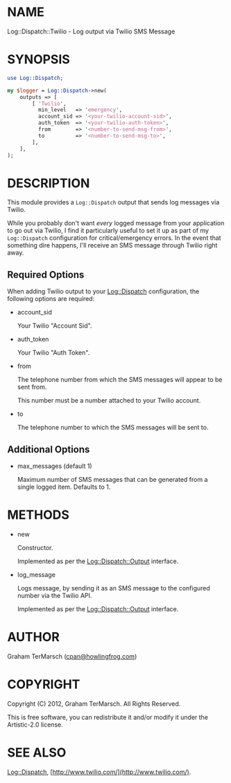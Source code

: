# NAME

Log::Dispatch::Twilio - Log output via Twilio SMS Message

# SYNOPSIS

```perl
use Log::Dispatch;

my $logger = Log::Dispatch->new(
    outputs => [
        [ 'Twilio',
          min_level   => 'emergency',
          account_sid => '<your-twilio-account-sid>',
          auth_token  => '<your-twilio-auth-token>',
          from        => '<number-to-send-msg-from>',
          to          => '<number-to-send-msg-to>',
        ],
    ],
);
```

# DESCRIPTION

This module provides a `Log::Dispatch` output that sends log messages via
Twilio.

While you probably don't want _every_ logged message from your application to
go out via Twilio, I find it particularly useful to set it up as part of my
`Log::Dispatch` configuration for critical/emergency errors.  In the event
that something dire happens, I'll receive an SMS message through Twilio right
away.

## Required Options

When adding Twilio output to your [Log::Dispatch](https://metacpan.org/pod/Log%3A%3ADispatch) configuration, the following
options are required:

- account\_sid

    Your Twilio "Account Sid".

- auth\_token

    Your Twilio "Auth Token".

- from

    The telephone number from which the SMS messages will appear to be sent from.

    This number must be a number attached to your Twilio account.

- to

    The telephone number to which the SMS messages will be sent to.

## Additional Options

- max\_messages (default 1)

    Maximum number of SMS messages that can be generated from a single logged
    item.  Defaults to 1.

# METHODS

- new

    Constructor.

    Implemented as per the [Log::Dispatch::Output](https://metacpan.org/pod/Log%3A%3ADispatch%3A%3AOutput) interface.

- log\_message

    Logs message, by sending it as an SMS message to the configured number via the
    Twilio API.

    Implemented as per the [Log::Dispatch::Output](https://metacpan.org/pod/Log%3A%3ADispatch%3A%3AOutput) interface.

# AUTHOR

Graham TerMarsch (cpan@howlingfrog.com)

# COPYRIGHT

Copyright (C) 2012, Graham TerMarsch.  All Rights Reserved.

This is free software, you can redistribute it and/or modify it under the
Artistic-2.0 license.

# SEE ALSO

[Log::Dispatch](https://metacpan.org/pod/Log%3A%3ADispatch),
[http://www.twilio.com/](http://www.twilio.com/).
